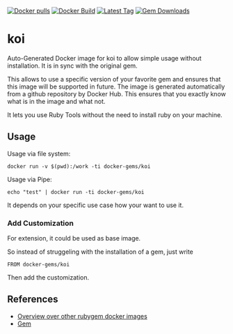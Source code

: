 [![Docker pulls](https://img.shields.io/docker/pulls/rubygem/koi.svg)](https://hub.docker.com/r/rubygem/koi/)
[![Docker Build](https://img.shields.io/docker/automated/rubygem/koi.svg)](https://hub.docker.com/r/rubygem/koi/)
[![Latest Tag](https://img.shields.io/github/tag/docker-rubygem/koi.svg)](https://hub.docker.com/r/rubygem/koi/)
[![Gem Downloads](https://img.shields.io/gem/dt/koi.svg)](https://rubygems.org/gems/koi/)
# koi

Auto-Generated Docker image for koi to allow simple usage without installation.
It is in sync with the original gem.

This allows to use a specific version of your favorite gem and ensures that this image will be supported in future.
The image is generated automatically from a github repository by Docker Hub.
This ensures that you exactly know what is in the image and what not.

It lets you use Ruby Tools without the need to install ruby on your machine.

## Usage

Usage via file system:

`docker run -v $(pwd):/work -ti docker-gems/koi`

Usage via Pipe:

`echo "test" | docker run -ti docker-gems/koi`

It depends on your specific use case how your want to use it.

### Add Customization

For extension, it could be used as base image.

So instead of struggeling with the installation of a gem, just write

`FROM docker-gems/koi`

Then add the customization.

## References

 - [Overview over other rubygem docker images](https://github.com/thinkbot/docker-rubygem)
 - [Gem](https://rubygems.org/gems/koi/)
